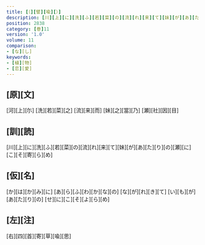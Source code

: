 ```yaml
---
title: [（][譬][喩][）]
description: [川][上][に][洗][ふ][若][菜][の][流][れ][来][て][妹][が][あ][た][り][の][瀬][に][こ][そ][寄][ら][め]
position: 2838
category: [巻]11
version: '1.0'
volume: 11
comparison:
- [な][し]
keywords:
- [植][物]
- [恋][愛]
---
```


## [原][文]

[河][上][尓] [洗][若][菜][之] [流][来][而] [妹][之][當][乃] [瀬][社][因][目]

## [訓][読]

[川][上][に][洗][ふ][若][菜][の][流][れ][来][て][妹][が][あ][た][り][の][瀬][に][こ][そ][寄][ら][め]

## [仮][名]

[か][は][か][み][に] [あ][ら][ふ][わ][か][な][の] [な][が][れ][き][て] [い][も][が][あ][た][り][の] [せ][に][こ][そ][よ][ら][め]

## [左][注]

[右][四][首][寄][草][喩][思]
